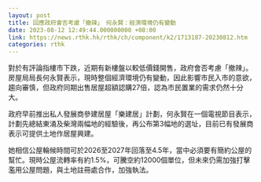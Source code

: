 ```yaml
---
layout: post
title: 回應政府會否考慮「撤辣」　何永賢：經濟環境仍有變動
date: 2023-08-12 12:49:44.000000000 +08:00
link: https://news.rthk.hk/rthk/ch/component/k2/1713187-20230812.htm
categories: rthk
---
```


對於有評論指樓市下跌，近期有新樓盤以較低價錢開售，政府會否考慮「撤辣」。房屋局局長何永賢表示，現時整個經濟環境仍有變動，因此影響市民入市的意欲，趨向審慎，但政府同期出售居屋超額認購27倍，認為市民置業的需求仍然十分大。

政府早前推出私人發展商參建居屋「樂建居」計劃，何永賢在一個電視節目表示，計劃先總結東涌及柴灣兩幅地的經驗後，再公布第3幅地的選址，目前已有發展商表示可提供土地作居屋興建。

她相信公屋輪候時間可於2026至2027年回落至4.5年，當中必須要有簡約公屋的幫忙。現時公屋流轉率有約1.5%，可騰空約12000個單位，但未來仍需加強打擊濫用公屋問題，與土地註冊處合作，加強執法。

